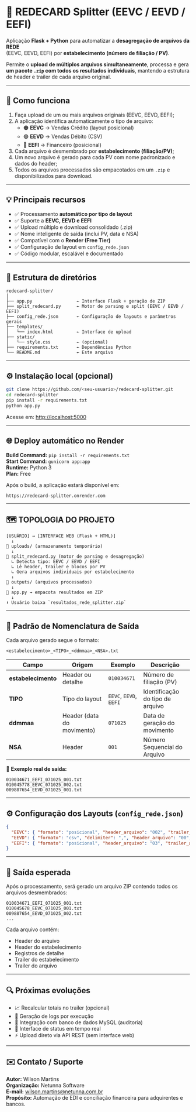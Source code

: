 # 🧩 REDECARD Splitter (EEVC / EEVD / EEFI)

Aplicação **Flask + Python** para automatizar a **desagregação de arquivos da REDE**  
(EEVC, EEVD, EEFI) por **estabelecimento (número de filiação / PV)**.

Permite o **upload de múltiplos arquivos simultaneamente**, processa e gera  
**um pacote `.zip` com todos os resultados individuais**, mantendo a estrutura  
de header e trailer de cada arquivo original.

---

## 🚀 Como funciona

1. Faça upload de um ou mais arquivos originais (EEVC, EEVD, EEFI);
2. A aplicação identifica automaticamente o tipo de arquivo:
   - 🟠 **EEVC** → Vendas Crédito (layout posicional)
   - 🟢 **EEVD** → Vendas Débito (CSV)
   - 🔵 **EEFI** → Financeiro (posicional)
3. Cada arquivo é desmembrado por **estabelecimento (filiação/PV)**;
4. Um novo arquivo é gerado para cada PV com nome padronizado e dados do header;
5. Todos os arquivos processados são empacotados em um `.zip` e disponibilizados para download.

---

## 💡 Principais recursos

- ✅ Processamento **automático por tipo de layout**  
- ✅ Suporte a **EEVC, EEVD e EEFI**  
- ✅ Upload múltiplo e download consolidado (.zip)  
- ✅ Nome inteligente de saída (inclui PV, data e NSA)  
- ✅ Compatível com o **Render (Free Tier)**  
- ✅ Configuração de layout em `config_rede.json`  
- ✅ Código modular, escalável e documentado  

---

## 🧱 Estrutura de diretórios

```
redecard-splitter/
│
├── app.py                 ← Interface Flask + geração de ZIP
├── split_redecard.py      ← Motor de parsing e split (EEVC / EEVD / EEFI)
├── config_rede.json       ← Configuração de layouts e parâmetros gerais
├── templates/
│   └── index.html         ← Interface de upload
├── static/
│   └── style.css          ← (opcional)
├── requirements.txt       ← Dependências Python
└── README.md              ← Este arquivo
```

---

## ⚙️ Instalação local (opcional)

```bash
git clone https://github.com/<seu-usuario>/redecard-splitter.git
cd redecard-splitter
pip install -r requirements.txt
python app.py
```

Acesse em: [http://localhost:5000](http://localhost:5000)

---

## 🌐 Deploy automático no Render

**Build Command:** `pip install -r requirements.txt`  
**Start Command:** `gunicorn app:app`  
**Runtime:** Python 3  
**Plan:** Free  

Após o build, a aplicação estará disponível em:
```
https://redecard-splitter.onrender.com
```

---

## 🗺️ TOPOLOGIA DO PROJETO

```
[USUÁRIO] → [INTERFACE WEB (Flask + HTML)]  
  ↓  
📂 uploads/ (armazenamento temporário)  
  ↓  
🧠 split_redecard.py (motor de parsing e desagregação)  
  ↳ Detecta tipo: EEVC / EEVD / EEFI  
  ↳ Lê header, trailer e blocos por PV  
  ↳ Gera arquivos individuais por estabelecimento  
  ↓  
📂 outputs/ (arquivos processados)  
  ↓  
🧳 app.py → empacota resultados em ZIP  
  ↓  
⬇️ Usuário baixa `resultados_rede_splitter.zip`
```

---

## 📁 Padrão de Nomenclatura de Saída

Cada arquivo gerado segue o formato:

```
<estabelecimento>_<TIPO>_<ddmmaa>_<NSA>.txt
```

| Campo | Origem | Exemplo | Descrição |
|--------|---------|----------|------------|
| **estabelecimento** | Header ou detalhe | `010034671` | Número de filiação (PV) |
| **TIPO** | Tipo do layout | `EEVC`, `EEVD`, `EEFI` | Identificação do tipo de arquivo |
| **ddmmaa** | Header (data do movimento) | `071025` | Data de geração do movimento |
| **NSA** | Header | `001` | Número Sequencial do Arquivo |

📄 **Exemplo real de saída:**
```
010034671_EEFI_071025_001.txt
010045778_EEVC_071025_002.txt
009887654_EEVD_071025_001.txt
```

---

## ⚙️ Configuração dos Layouts (`config_rede.json`)

```json
{
  "EEVC": { "formato": "posicional", "header_arquivo": "002", "trailer_arquivo": "028" },
  "EEVD": { "formato": "csv", "delimiter": ",", "header_arquivo": "00", "trailer_arquivo": "04" },
  "EEFI": { "formato": "posicional", "header_arquivo": "03", "trailer_arquivo": "09" }
}
```

---

## 🧳 Saída esperada

Após o processamento, será gerado um arquivo ZIP contendo todos os arquivos desmembrados:

```
010034671_EEFI_071025_001.txt
010045678_EEVC_071025_001.txt
009887654_EEVD_071025_002.txt
...
```

Cada arquivo contém:
- Header do arquivo  
- Header do estabelecimento  
- Registros de detalhe  
- Trailer do estabelecimento  
- Trailer do arquivo  

---

## 🔍 Próximas evoluções

- 📈 Recalcular totais no trailer (opcional)
- 🧾 Geração de logs por execução
- 💾 Integração com banco de dados MySQL (auditoria)
- 🧠 Interface de status em tempo real
- ⚡ Upload direto via API REST (sem interface web)

---

## ✉️ Contato / Suporte

**Autor:** Wilson Martins  
**Organização:** Netunna Software  
**E-mail:** wilson.martins@netunna.com.br  
**Propósito:** Automação de EDI e conciliação financeira para adquirentes e bancos.  


